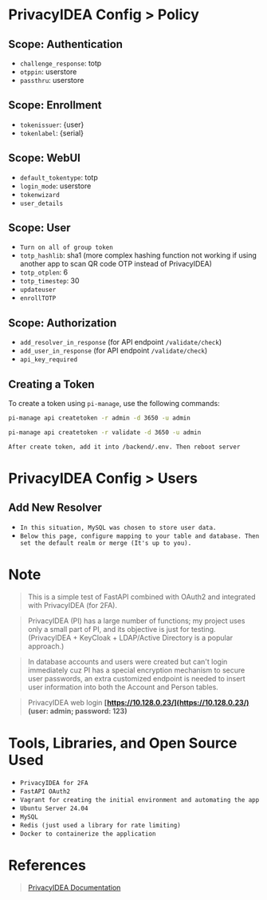 # PrivacyIDEA Config > Policy
## Scope: Authentication
- `challenge_response`: totp
- `otppin`: userstore
- `passthru`: userstore

## Scope: Enrollment
- `tokenissuer`: {user}
- `tokenlabel`: {serial}

## Scope: WebUI
- `default_tokentype`: totp
- `login_mode`: userstore
- `tokenwizard`
- `user_details`

## Scope: User
- `Turn on all of group token`
- `totp_hashlib`: sha1 (more complex hashing function not working if using another app to scan QR code OTP instead of PrivacyIDEA)
- `totp_otplen`: 6
- `totp_timestep`: 30
- `updateuser`
- `enrollTOTP`

## Scope: Authorization
- `add_resolver_in_response` (for API endpoint `/validate/check`)
- `add_user_in_response` (for API endpoint `/validate/check`)
- `api_key_required`

## Creating a Token

To create a token using `pi-manage`, use the following commands:

```sh
pi-manage api createtoken -r admin -d 3650 -u admin
```

```sh
pi-manage api createtoken -r validate -d 3650 -u admin
```

`After create token, add it into /backend/.env. Then reboot server`

# PrivacyIDEA Config > Users
## Add New Resolver
- `In this situation, MySQL was chosen to store user data.`
- `Below this page, configure mapping to your table and database. Then set the default realm or merge (It's up to you).`

# Note
> This is a simple test of FastAPI combined with OAuth2 and integrated with PrivacyIDEA (for 2FA).

> PrivacyIDEA (PI) has a large number of functions; my project uses only a small part of PI, and its objective is just for testing. (PrivacyIDEA + KeyCloak + LDAP/Active Directory is a popular approach.)

> In database accounts and users were created but can't login immediately cuz PI has a special encryption mechanism to secure user passwords, an extra customized endpoint is needed to insert user information into both the Account and Person tables.

> PrivacyIDEA web login __[https://10.128.0.23/](https://10.128.0.23/)__ **(user: admin; password: 123)**

# Tools, Libraries, and Open Source Used
- `PrivacyIDEA for 2FA`
- `FastAPI OAuth2`
- `Vagrant for creating the initial environment and automating the app`
- `Ubuntu Server 24.04`
- `MySQL`
- `Redis (just used a library for rate limiting)`
- `Docker to containerize the application`

# References
> [PrivacyIDEA Documentation](https://privacyidea.readthedocs.io/en/latest/index.html)
